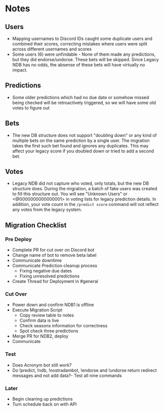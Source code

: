 # Notes

## Users

- Mapping usernames to Discord IDs caught some duplicate users and combined their scores, correcting mistakes where users were split across different usernames and scores
- Some users (6) were unfindable - None of them made any predictions, but they did endorse/undorse. These bets will be skipped. Since Legacy NDB has no odds, the absense of these bets will have virtually no impact.

## Predictions

- Some older predictions which had no due date or somehow missed being checked will be retroactively triggered, so we will have some old votes to figure out

## Bets

- The new DB structure does not support "doubling down" or any kind of multiple bets on the same prediction by a single user. The migration takes the first such bet found and ignores any duplicates. This may affect your legacy score if you doubled down or tried to add a second bet.

## Votes

- Legacy NDB did not capture who voted, only totals, but the new DB structure does. During the migration, a batch of fake users was created to fill this structure out. You will see "Unknown Users" or <@0000000000000001> in voting lists for legacy prediction details. In addition, your vote count in the `/predict score` command will not reflect any votes from the legacy system.

## Migration Checklist

### Pre Deploy

- Complete PR for cut over on Discord bot
- Change name of bot to remove beta label
- Communicate downtime
- Communicate Prediction cleanup process
  - Fixing negative due dates
  - Fixing unresolved predictions
- Create Thread for Deployment in #general

### Cut Over

- Power down and confirm NDB1 is offline
- Execute Migration Script
  - Copy review table to notes
  - Confirm data is live
  - Check seasons information for correctness
  - Spot check three predictions
- Merge PR for NDB2, deploy
- Communicate

### Test

- Does Acronym bot still work?
- Do !predict, !ndb, !nostradambot, !endorse and !undorse return redirect messages and not add data?- Test all nine commands

### Later

- Begin cleaning up predictions
- Turn schedule back on with API
